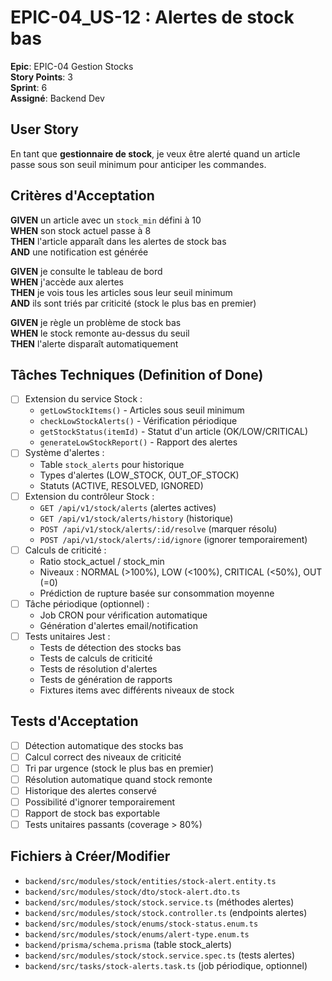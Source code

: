 # EPIC-04_US-12 : Alertes de stock bas

**Epic**: EPIC-04 Gestion Stocks  
**Story Points**: 3  
**Sprint**: 6  
**Assigné**: Backend Dev  

## User Story

En tant que **gestionnaire de stock**, je veux être alerté quand un article passe sous son seuil minimum pour anticiper les commandes.

## Critères d'Acceptation

**GIVEN** un article avec un `stock_min` défini à 10  
**WHEN** son stock actuel passe à 8  
**THEN** l'article apparaît dans les alertes de stock bas  
**AND** une notification est générée  

**GIVEN** je consulte le tableau de bord  
**WHEN** j'accède aux alertes  
**THEN** je vois tous les articles sous leur seuil minimum  
**AND** ils sont triés par criticité (stock le plus bas en premier)  

**GIVEN** je règle un problème de stock bas  
**WHEN** le stock remonte au-dessus du seuil  
**THEN** l'alerte disparaît automatiquement  

## Tâches Techniques (Definition of Done)

- [ ] Extension du service Stock :
  - `getLowStockItems()` - Articles sous seuil minimum
  - `checkLowStockAlerts()` - Vérification périodique
  - `getStockStatus(itemId)` - Statut d'un article (OK/LOW/CRITICAL)
  - `generateLowStockReport()` - Rapport des alertes
- [ ] Système d'alertes :
  - Table `stock_alerts` pour historique
  - Types d'alertes (LOW_STOCK, OUT_OF_STOCK)
  - Statuts (ACTIVE, RESOLVED, IGNORED)
- [ ] Extension du contrôleur Stock :
  - `GET /api/v1/stock/alerts` (alertes actives)
  - `GET /api/v1/stock/alerts/history` (historique)
  - `POST /api/v1/stock/alerts/:id/resolve` (marquer résolu)
  - `POST /api/v1/stock/alerts/:id/ignore` (ignorer temporairement)
- [ ] Calculs de criticité :
  - Ratio stock_actuel / stock_min
  - Niveaux : NORMAL (>100%), LOW (<100%), CRITICAL (<50%), OUT (=0)
  - Prédiction de rupture basée sur consommation moyenne
- [ ] Tâche périodique (optionnel) :
  - Job CRON pour vérification automatique
  - Génération d'alertes email/notification
- [ ] Tests unitaires Jest :
  - Tests de détection des stocks bas
  - Tests de calculs de criticité
  - Tests de résolution d'alertes
  - Tests de génération de rapports
  - Fixtures items avec différents niveaux de stock

## Tests d'Acceptation

- [ ] Détection automatique des stocks bas
- [ ] Calcul correct des niveaux de criticité
- [ ] Tri par urgence (stock le plus bas en premier)
- [ ] Résolution automatique quand stock remonte
- [ ] Historique des alertes conservé
- [ ] Possibilité d'ignorer temporairement
- [ ] Rapport de stock bas exportable
- [ ] Tests unitaires passants (coverage > 80%)

## Fichiers à Créer/Modifier

- `backend/src/modules/stock/entities/stock-alert.entity.ts`
- `backend/src/modules/stock/dto/stock-alert.dto.ts`
- `backend/src/modules/stock/stock.service.ts` (méthodes alertes)
- `backend/src/modules/stock/stock.controller.ts` (endpoints alertes)
- `backend/src/modules/stock/enums/stock-status.enum.ts`
- `backend/src/modules/stock/enums/alert-type.enum.ts`
- `backend/prisma/schema.prisma` (table stock_alerts)
- `backend/src/modules/stock/stock.service.spec.ts` (tests alertes)
- `backend/src/tasks/stock-alerts.task.ts` (job périodique, optionnel)